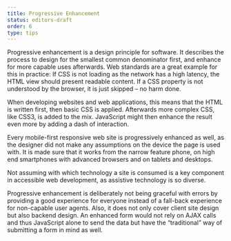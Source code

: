 ```yaml
---
title: Progressive Enhancement
status: editors-draft
order: 6
type: tips
---
```


Progressive enhancement is a design principle for software. It describes the process to design for the smallest common denominator first, and enhance for more capable uses afterwards. Web standards are a great example for this in practice: If CSS is not loading as the network has a high latency, the HTML view should present readable content. If a CSS property is not understood by the browser, it is just skipped – no harm done.

When developing websites and web applications, this means that the HTML is written first, then basic CSS is applied. Afterwards more complex CSS, like CSS3, is added to the mix. JavaScript might then enhance the result even more by adding a dash of interaction.

Every mobile-first responsive web site is progressively enhanced as well, as the designer did not make any assumptions on the device the page is used with. It is made sure that it works from the narrow feature phone, on high end smartphones with advanced browsers and on tablets and desktops.

Not assuming with which technology a site is consumed is a key component in accessible web development, as assistive technology is so diverse.

Progressive enhancement is deliberately not being graceful with errors by providing a good experience for everyone instead of a fall-back experience for non-capable user agents. Also, it does not only cover client site design but also backend design. An enhanced form would not rely on AJAX calls and thus JavaScript alone to send the data but have the “traditional” way of submitting a form in mind as well.
